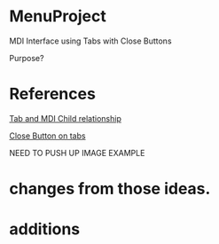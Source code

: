 # MenuProject
MDI Interface using Tabs with Close Buttons

Purpose?


# References
[Tab and MDI Child relationship](http://www.codeproject.com/Articles/17640/Tabbed-MDI-Child-Forms)

[Close Button on tabs](http://www.dotnetthoughts.net/implementing-close-button-in-tab-pages/)


NEED TO PUSH UP IMAGE EXAMPLE 



# changes from those ideas.

# additions
